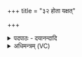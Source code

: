 +++
title = "३२ होता यक्षत्"

+++
<details><summary>पदपाठः - दयानन्दादि</summary>

होता॑। य॒क्ष॒त्। सु॒रेत॑स॒मिति॑ सु॒ऽरेत॑सम्। त्वष्टा॑रम्। पु॒ष्टि॒वर्ध॑न॒मिति॑ पुष्टि॒ऽवर्ध॑नम्। रू॒पाणि॑। बिभ्र॑तम्। पृथ॑क्। पुष्टि॑म्। इन्द्र॑म्। व॒यो॒धस॒मिति॑ वयः॒ऽधस॑म्। द्वि॒पद॒मिति॑ द्वि॒ऽपद॑म्। छन्दः॑। इ॒न्द्रि॒यम्। उ॒क्षाण॑म्। गाम्। न। वयः॑। दध॑त्। वेतु॑। आज्य॑स्य। होतः॑। यज॑। ३२।
</details>

<details><summary>अधिमन्त्रम् (VC)</summary>

- इन्द्रो देवता
- सरस्वत्यृषिः
- भुरिक्शक्वरी
- धैवतः
</details>